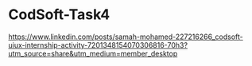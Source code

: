 # CodSoft-Task4
https://www.linkedin.com/posts/samah-mohamed-227216266_codsoft-uiux-internship-activity-7201348154070306816-70h3?utm_source=share&utm_medium=member_desktop
